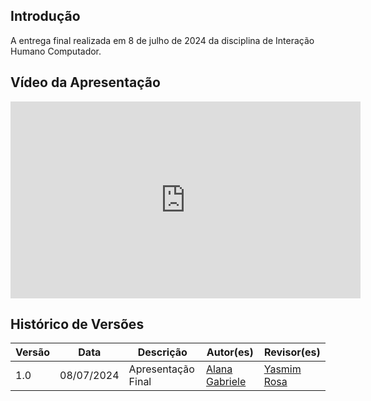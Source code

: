 ## Introdução
A entrega final realizada em 8 de julho de 2024 da disciplina de Interação Humano Computador.

## Vídeo da Apresentação

<iframe width="560" height="315" src="https://www.youtube.com/embed/XKsFThB9wnY?si=Rq07F6K-Yw7IfDb0" title="YouTube video player" frameborder="0" allow="accelerometer; autoplay; clipboard-write; encrypted-media; gyroscope; picture-in-picture; web-share" referrerpolicy="strict-origin-when-cross-origin" allowfullscreen></iframe>


## Histórico de Versões

| Versão |    Data    | Descrição                     | Autor(es)                                          | Revisor(es) |
| ------ | :--------: | ----------------------------- | -------------------------------------------------- | ----------- |
| 1.0    | 08/07/2024 | Apresentação Final |[Alana Gabriele](https://github.com/alanagabriele) | [Yasmim Rosa](https://github.com/yaskisoba) |
